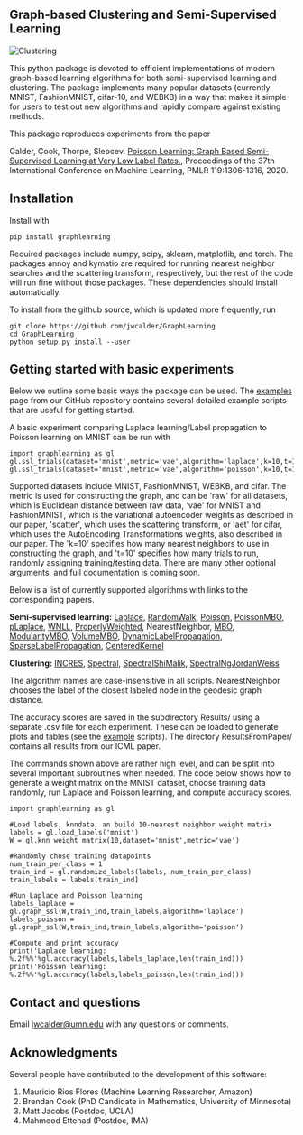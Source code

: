 ## Graph-based Clustering and Semi-Supervised Learning

![Clustering](https://github.com/jwcalder/GraphLearning/raw/master/images/clustering.png)

This python package is devoted to efficient implementations of modern graph-based learning algorithms for both semi-supervised learning and clustering. The package implements many popular datasets (currently MNIST, FashionMNIST, cifar-10, and WEBKB) in a way that makes it simple for users to test out new algorithms and rapidly compare against existing methods.

This package reproduces experiments from the paper

Calder, Cook, Thorpe, Slepcev. [Poisson Learning: Graph Based Semi-Supervised Learning at Very Low Label Rates.](http://proceedings.mlr.press/v119/calder20a.html), Proceedings of the 37th International Conference on Machine Learning, PMLR 119:1306-1316, 2020.

## Installation

Install with

```
pip install graphlearning
```

Required packages include numpy, scipy, sklearn, matplotlib, and torch. The packages annoy and kymatio are required for running nearest neighbor searches and the scattering transform, respectively, but the rest of the code will run fine without those packages. These dependencies should install automatically.

To install from the github source, which is updated more frequently, run

```
git clone https://github.com/jwcalder/GraphLearning
cd GraphLearning
python setup.py install --user
```

## Getting started with basic experiments
Below we outline some basic ways the package can be used. The [examples](https://github.com/jwcalder/GraphLearning/tree/master/examples) page from our GitHub repository contains several detailed example scripts that are useful for getting started.

A basic experiment comparing Laplace learning/Label propagation to Poisson learning on MNIST can be run with

```
import graphlearning as gl
gl.ssl_trials(dataset='mnist',metric='vae',algorithm='laplace',k=10,t=10)
gl.ssl_trials(dataset='mnist',metric='vae',algorithm='poisson',k=10,t=10)
```

Supported datasets include MNIST, FashionMNIST, WEBKB, and cifar. The metric is used for constructing the graph, and can be 'raw' for all datasets, which is Euclidean distance between raw data, 'vae' for MNIST and FashionMNIST, which is the variational autoencoder weights as described in our paper, 'scatter', which uses the scattering transform, or 'aet' for cifar, which uses the AutoEncoding Transformations weights, also described in our paper. The 'k=10' specifies how many nearest neighbors to use in constructing the graph, and 't=10' specifies how many trials to run, randomly assigning training/testing data. There are many other optional arguments, and full documentation is coming soon.

Below is a list of currently supported algorithms with links to the corresponding papers.

**Semi-supervised learning:** [Laplace](https://www.aaai.org/Papers/ICML/2003/ICML03-118.pdf), [RandomWalk](https://link.springer.com/chapter/10.1007/978-3-540-28649-3_29), [Poisson](https://arxiv.org/abs/2006.11184), [PoissonMBO](https://arxiv.org/abs/2006.11184), [pLaplace](https://arxiv.org/abs/1901.05031), [WNLL](https://link.springer.com/article/10.1007/s10915-017-0421-z), [ProperlyWeighted](https://arxiv.org/abs/1810.04351), NearestNeighbor, [MBO](https://ieeexplore.ieee.org/abstract/document/6714564), [ModularityMBO](https://doi.org/10.1137/17M1138972), [VolumeMBO](https://link.springer.com/chapter/10.1007/978-3-319-58771-4_27), [DynamicLabelPropagation](https://www.sciencedirect.com/science/article/abs/pii/S0031320315003738), [SparseLabelPropagation](https://arxiv.org/abs/1612.01414), [CenteredKernel](https://arxiv.org/pdf/2006.07575.pdf)


**Clustering:** [INCRES](https://link.springer.com/chapter/10.1007/978-3-319-91274-5_9), [Spectral](https://link.springer.com/article/10.1007/s11222-007-9033-z), [SpectralShiMalik](https://ieeexplore.ieee.org/abstract/document/868688), [SpectralNgJordanWeiss](http://papers.nips.cc/paper/2092-on-spectral-clustering-analysis-and-an-algorithm.pdf)

The algorithm names are case-insensitive in all scripts. NearestNeighbor chooses the label of the closest labeled node in the geodesic graph distance.

The accuracy scores are saved in the subdirectory Results/ using a separate .csv file for each experiment. These can be loaded to generate plots and tables (see the [example](https://github.com/jwcalder/GraphLearning/tree/master/examples) scripts). The directory ResultsFromPaper/ contains all results from our ICML paper.

The commands shown above are rather high level, and can be split into several important subroutines when needed. The code below shows how to generate a weight matrix on the MNIST dataset, choose training data randomly, run Laplace and Poisson learning, and compute accuracy scores.

```
import graphlearning as gl

#Load labels, knndata, an build 10-nearest neighbor weight matrix
labels = gl.load_labels('mnist')
W = gl.knn_weight_matrix(10,dataset='mnist',metric='vae')

#Randomly chose training datapoints
num_train_per_class = 1 
train_ind = gl.randomize_labels(labels, num_train_per_class)
train_labels = labels[train_ind]

#Run Laplace and Poisson learning
labels_laplace = gl.graph_ssl(W,train_ind,train_labels,algorithm='laplace')
labels_poisson = gl.graph_ssl(W,train_ind,train_labels,algorithm='poisson')

#Compute and print accuracy
print('Laplace learning: %.2f%%'%gl.accuracy(labels,labels_laplace,len(train_ind)))
print('Poisson learning: %.2f%%'%gl.accuracy(labels,labels_poisson,len(train_ind)))
```


## Contact and questions


Email <jwcalder@umn.edu> with any questions or comments.

## Acknowledgments

Several people have contributed to the development of this software:

1. Mauricio Rios Flores (Machine Learning Researcher, Amazon)
2. Brendan Cook (PhD Candidate in Mathematics, University of Minnesota)
3. Matt Jacobs (Postdoc, UCLA)
4. Mahmood Ettehad (Postdoc, IMA)
